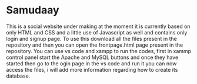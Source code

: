 # Samudaay
This is a social website under making at the moment it is currently based on only HTML and CSS and a little use of Javascript as well and contains only login and signup page. To use this download all the files present in the repository and then you can open the frontpage.html page present in the repository. You can use vs code and xampp to run the codes, first in xammp control panel start the Apache and MySQL buttons and once they have started then go to the ogin page in the vs code and run it you can now access the files, i will add more information regarding how to create its database.
